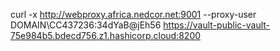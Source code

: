 curl -x http://webproxy.africa.nedcor.net:9001 --proxy-user DOMAIN\\CC437236:34dYaB@jEh56 https://vault-public-vault-75e984b5.bdecd756.z1.hashicorp.cloud:8200
